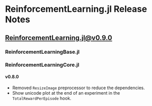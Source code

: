 # ReinforcementLearning.jl Release Notes

## ReinforcementLearning.jl@v0.9.0

### ReinforcementLearningBase.jl

### ReinforcementLearningCore.jl

#### v0.8.0

- Removed `ResizeImage` preprocessor to reduce the dependencies.
- Show unicode plot at the end of an experiment in the `TotalRewardPerEpisode` hook.
